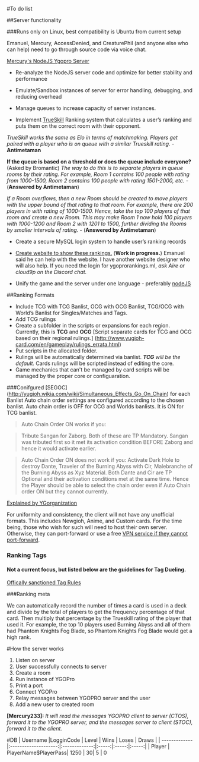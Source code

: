 #To do list

##Server functionality

###Runs only on Linux, best compatibility is Ubuntu from current setup

Emanuel, Mercury, AccessDenied, and CreaturePhil (and anyone else who can help) need to go through source code via voice chat. 

[Mercury's NodeJS Ygopro Server](https://github.com/mercury233/ygopro-server)

* Re-analyze the NodeJS server code and optimize for better stability and performance

* Emulate/Sandbox instances of server for error handling, debugging, and reducing overhead

* Manage queues to increase capacity of server instances.

* Implement [TrueSkill](https://github.com/freethenation/node-trueskill) Ranking system that calculates a user’s ranking and puts them on the correct room with their opponent.

*TrueSkill works the same as Elo in terms of matchmaking. Players get paired with a player who is on queue with a similar Trueskill rating. -* **Antimetaman**

**If the queue is based on a threshold or does the queue include everyone?** (Asked by Bromantic) 
*The way to do this is to separate players in queue rooms by their rating. For example, Room 1 contains 100 people with rating from 1000-1500, Room 2 contains 100 people with rating 1501-2000, etc. -* (**Answered by Antimetaman**)

*If a Room overflows, then a new Room should be created to move players with the upper bound of that rating to that room. For example, there are 200 players in with rating of 1000-1500. Hence, take the top 100 players of that room and create a new Room. This may make Room 1 now hold 100 players with 1000-1200 and Room 2 with 1201 to 1500, further dividing the Rooms by smaller intervals of rating. -* (**Answered by Antimetaman**)

* Create a secure MySQL login system to handle user’s ranking records
* [Create website to show these rankings.](http://ygoprorankings.ml) (**Work in progress.**) Emanuel said he can help with the website. I have another website designer who will also help. If you need the login for ygoprorankings.ml, *ask Aire or cloud9p on the Discord chat.*

* Unify the game and the server under one language - preferably [nodeJS](https://nodejs.org/en/)

##Ranking Formats
* Include TCG with TCG Banlist, OCG with OCG Banlist, TCG/OCG with World’s Banlist for Singles/Matches and Tags.
* Add TCG rulings
* Create a subfolder in the scripts or expansions for each region. Currently, this is **TCG** and **OCG** [Script separate cards for TCG and OCG based on their regional rulings.]  (http://www.yugioh-card.com/en/gameplay/rulings_errata.html)
* Put scripts in the allocated folder.
* Rulings will be automatically determined via banlist. _**TCG** will be the default._ Cards rulings will be scripted instead of editing the core.
* Game mechanics that can't be managed by card scripts will be managed by the proper core or configuaration.

###Conifgured [SEGOC] (http://yugioh.wikia.com/wiki/Simultaneous_Effects_Go_On_Chain) for each Banlist
Auto chain order settings are configured according to the chosen banlist. Auto chain order is OFF for OCG and Worlds banlists. It is ON for TCG banlist. 

>Auto Chain Order ON works if you: 

>Tribute Sangan for Zaborg. Both of these are TP Mandatory. Sangan was tributed first so it met its activation condition BEFORE Zaborg and hence it would activate earlier. 

>Auto Chain Order ON does not work if you: 
Activate Dark Hole to destroy Dante, Traveler of the Burning Abyss with Cir, Malebranche of the Burning Abyss as Xyz Material. Both Dante and Cir are TP Optional and their activation conditions met at the same time. Hence the Player should be able to select the chain order even if Auto Chain order ON but they cannot currently.

[Explained by YGorganization](https://ygorganization.com/learnrulingspart3/)

For uniformity and consistency, the client will not have any unofficial formats. This includes Newgioh, Anime, and Custom cards. For the time being, those who wish for such will need to host their own server. Otherwise, they can port-forward or use a free [VPN service if they cannot port-forward](https://en.wikipedia.org/wiki/Virtual_private_network).


### Ranking Tags

#### Not a current focus, but listed below are the guidelines for Tag Dueling. 

[Offically sanctioned Tag Rules](http://www.yugioh-card.com/en/league/dueling/tag_dueling.html )


###Ranking meta

We can automatically record the number of times a card is used in a deck and divide by the total of players to get the frequency percentage of that card. Then multiply that percentage by the Trueskill rating of the player that used it. For example, the top 10 players used Burning Abyss and all of them had Phantom Knights Fog Blade, so Phantom Knights Fog Blade would get a high rank.

#How the server works

1. Listen on server
2. User successfully connects to server
3. Create a room
4. Run instance of YGOPro
5. Print a port
6. Connect YGOPro
7. Relay messages between YGOPRO server and the user
8. Add a new user to created room

**[Mercury233]:** *It will read the messages YGOPRO client to server (CTOS), forward it to the YGOPRO server, and the messages server to client (STOC), forward it to the client.*


#DB
| Username      |LogginCode            | Level         | Wins  | Loses | Draws |
| ------------- |:--------------------:|:-------------:|:-----:|:-----:|:-----:|
| Player        | PlayerName$PlayerPass| 1250          |     30| 5     | 0
